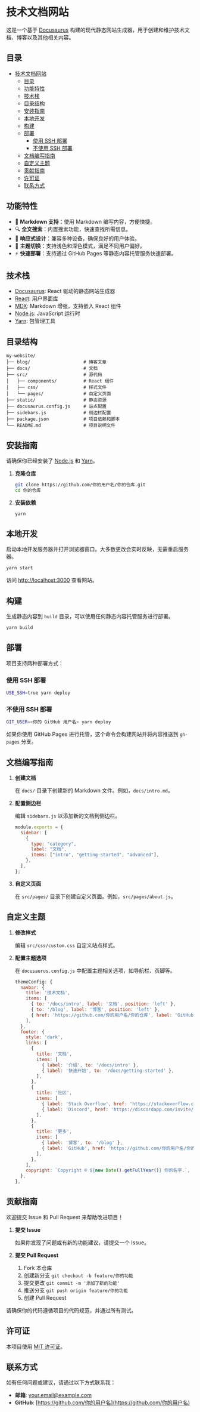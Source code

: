 # 技术文档网站

这是一个基于 [Docusaurus](https://docusaurus.io/) 构建的现代静态网站生成器，用于创建和维护技术文档、博客以及其他相关内容。

## 目录

- [技术文档网站](#技术文档网站)
  - [目录](#目录)
  - [功能特性](#功能特性)
  - [技术栈](#技术栈)
  - [目录结构](#目录结构)
  - [安装指南](#安装指南)
  - [本地开发](#本地开发)
  - [构建](#构建)
  - [部署](#部署)
    - [使用 SSH 部署](#使用-ssh-部署)
    - [不使用 SSH 部署](#不使用-ssh-部署)
  - [文档编写指南](#文档编写指南)
  - [自定义主题](#自定义主题)
  - [贡献指南](#贡献指南)
  - [许可证](#许可证)
  - [联系方式](#联系方式)

## 功能特性

- 📝 **Markdown 支持**：使用 Markdown 编写内容，方便快捷。
- 🔍 **全文搜索**：内置搜索功能，快速查找所需信息。
- 📱 **响应式设计**：兼容多种设备，确保良好的用户体验。
- 🌙 **主题切换**：支持浅色和深色模式，满足不同用户偏好。
- ⚡️ **快速部署**：支持通过 GitHub Pages 等静态内容托管服务快速部署。

## 技术栈

- [Docusaurus](https://docusaurus.io/): React 驱动的静态网站生成器
- [React](https://reactjs.org/): 用户界面库
- [MDX](https://mdxjs.com/): Markdown 增强，支持嵌入 React 组件
- [Node.js](https://nodejs.org/): JavaScript 运行时
- [Yarn](https://yarnpkg.com/): 包管理工具

## 目录结构

```
my-website/
├── blog/                    # 博客文章
├── docs/                    # 文档
├── src/                     # 源代码
│   ├── components/          # React 组件
│   ├── css/                 # 样式文件
│   └── pages/               # 自定义页面
├── static/                  # 静态资源
├── docusaurus.config.js     # 站点配置
├── sidebars.js              # 侧边栏配置
├── package.json             # 项目依赖和脚本
└── README.md                # 项目说明文件
```

## 安装指南

请确保你已经安装了 [Node.js](https://nodejs.org/) 和 [Yarn](https://yarnpkg.com/)。

1. **克隆仓库**

   ```bash
   git clone https://github.com/你的用户名/你的仓库.git
   cd 你的仓库
   ```

2. **安装依赖**

   ```bash
   yarn
   ```

## 本地开发

启动本地开发服务器并打开浏览器窗口。大多数更改会实时反映，无需重启服务器。

```bash
yarn start
```

访问 [http://localhost:3000](http://localhost:3000) 查看网站。

## 构建

生成静态内容到 `build` 目录，可以使用任何静态内容托管服务进行部署。

```bash
yarn build
```

## 部署

项目支持两种部署方式：

### 使用 SSH 部署

```bash
USE_SSH=true yarn deploy
```

### 不使用 SSH 部署

```bash
GIT_USER=<你的 GitHub 用户名> yarn deploy
```

如果你使用 GitHub Pages 进行托管，这个命令会构建网站并将内容推送到 `gh-pages` 分支。

## 文档编写指南

1. **创建文档**

   在 `docs/` 目录下创建新的 Markdown 文件。例如，`docs/intro.md`。

2. **配置侧边栏**

   编辑 `sidebars.js` 以添加新的文档到侧边栏。

   ```javascript
   module.exports = {
     sidebar: [
       {
         type: "category",
         label: "文档",
         items: ["intro", "getting-started", "advanced"],
       },
     ],
   };
   ```

3. **自定义页面**

   在 `src/pages/` 目录下创建自定义页面。例如，`src/pages/about.js`。

## 自定义主题

1. **修改样式**

   编辑 `src/css/custom.css` 自定义站点样式。

2. **配置主题选项**

   在 `docusaurus.config.js` 中配置主题相关选项，如导航栏、页脚等。

   ```javascript
   themeConfig: {
     navbar: {
       title: '技术文档',
       items: [
         { to: '/docs/intro', label: '文档', position: 'left' },
         { to: '/blog', label: '博客', position: 'left' },
         { href: 'https://github.com/你的用户名/你的仓库', label: 'GitHub', position: 'right' },
       ],
     },
     footer: {
       style: 'dark',
       links: [
         {
           title: '文档',
           items: [
             { label: '介绍', to: '/docs/intro' },
             { label: '快速开始', to: '/docs/getting-started' },
           ],
         },
         {
           title: '社区',
           items: [
             { label: 'Stack Overflow', href: 'https://stackoverflow.com/questions/tagged/docusaurus' },
             { label: 'Discord', href: 'https://discordapp.com/invite/docusaurus' },
           ],
         },
         {
           title: '更多',
           items: [
             { label: '博客', to: '/blog' },
             { label: 'GitHub', href: 'https://github.com/你的用户名/你的仓库' },
           ],
         },
       ],
       copyright: `Copyright © ${new Date().getFullYear()} 你的名字.`,
     },
   },
   ```

## 贡献指南

欢迎提交 Issue 和 Pull Request 来帮助改进项目！

1. **提交 Issue**

   如果你发现了问题或有新的功能建议，请提交一个 Issue。

2. **提交 Pull Request**

   1. Fork 本仓库
   2. 创建新分支 `git checkout -b feature/你的功能`
   3. 提交更改 `git commit -m '添加了新的功能'`
   4. 推送分支 `git push origin feature/你的功能`
   5. 创建 Pull Request

请确保你的代码遵循项目的代码规范，并通过所有测试。

## 许可证

本项目使用 [MIT 许可证](LICENSE)。

## 联系方式

如有任何问题或建议，请通过以下方式联系我：

- **邮箱**: your.email@example.com
- **GitHub**: [https://github.com/你的用户名](https://github.com/你的用户名)
